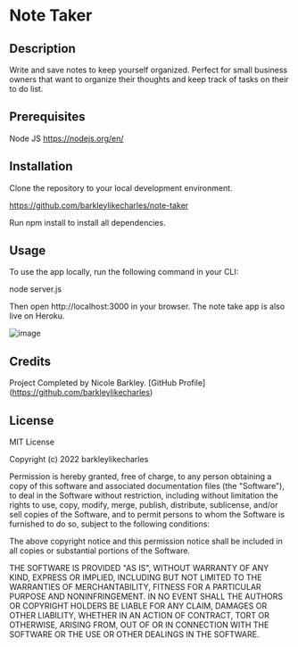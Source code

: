 # Note Taker

## Description
Write and save notes to keep yourself organized.  Perfect for small business owners that want to organize their thoughts and keep track of tasks on their to do list.

## Prerequisites
Node JS https://nodejs.org/en/

## Installation
Clone the repository to your local development environment.

https://github.com/barkleylikecharles/note-taker

Run npm install to install all dependencies. 

## Usage
To use the app locally, run the following command in your CLI:

node server.js 

Then open http://localhost:3000 in your browser. The note take app is also live on Heroku.

![image](https://user-images.githubusercontent.com/97490354/165217563-2e329e6a-7d9d-4b31-8b82-a407851af20a.png)

## Credits
Project Completed by Nicole Barkley. [GitHub Profile] (https://github.com/barkleylikecharles)

## License
MIT License

Copyright (c) 2022 barkleylikecharles

Permission is hereby granted, free of charge, to any person obtaining a copy
of this software and associated documentation files (the "Software"), to deal
in the Software without restriction, including without limitation the rights
to use, copy, modify, merge, publish, distribute, sublicense, and/or sell
copies of the Software, and to permit persons to whom the Software is
furnished to do so, subject to the following conditions:

The above copyright notice and this permission notice shall be included in all
copies or substantial portions of the Software.

THE SOFTWARE IS PROVIDED "AS IS", WITHOUT WARRANTY OF ANY KIND, EXPRESS OR
IMPLIED, INCLUDING BUT NOT LIMITED TO THE WARRANTIES OF MERCHANTABILITY,
FITNESS FOR A PARTICULAR PURPOSE AND NONINFRINGEMENT. IN NO EVENT SHALL THE
AUTHORS OR COPYRIGHT HOLDERS BE LIABLE FOR ANY CLAIM, DAMAGES OR OTHER
LIABILITY, WHETHER IN AN ACTION OF CONTRACT, TORT OR OTHERWISE, ARISING FROM,
OUT OF OR IN CONNECTION WITH THE SOFTWARE OR THE USE OR OTHER DEALINGS IN THE
SOFTWARE.